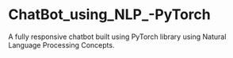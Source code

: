 # ChatBot_using_NLP_-PyTorch
A fully responsive chatbot built using PyTorch library using Natural Language Processing Concepts.
